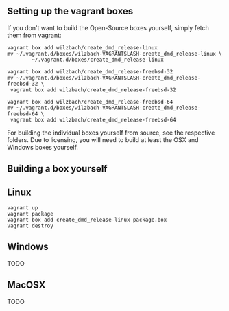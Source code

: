 Setting up the vagrant boxes
----------------------------

If you don't want to build the Open-Source boxes yourself, simply fetch them from vagrant:

```
vagrant box add wilzbach/create_dmd_release-linux
mv ~/.vagrant.d/boxes/wilzbach-VAGRANTSLASH-create_dmd_release-linux \
        ~/.vagrant.d/boxes/create_dmd_release-linux

vagrant box add wilzbach/create_dmd_release-freebsd-32
mv ~/.vagrant.d/boxes/wilzbach-VAGRANTSLASH-create_dmd_release-freebsd-32 \
 vagrant box add wilzbach/create_dmd_release-freebsd-32

vagrant box add wilzbach/create_dmd_release-freebsd-64
mv ~/.vagrant.d/boxes/wilzbach-VAGRANTSLASH-create_dmd_release-freebsd-64 \
 vagrant box add wilzbach/create_dmd_release-freebsd-64
```

For building the individual boxes yourself from source, see the respective folders.
Due to licensing, you will need to build at least the OSX and Windows boxes yourself.

Building a box yourself
-----------------------

Linux
-----

```
vagrant up
vagrant package
vagrant box add create_dmd_release-linux package.box
vagrant destroy
```

Windows
-------

TODO

MacOSX
-------

TODO
